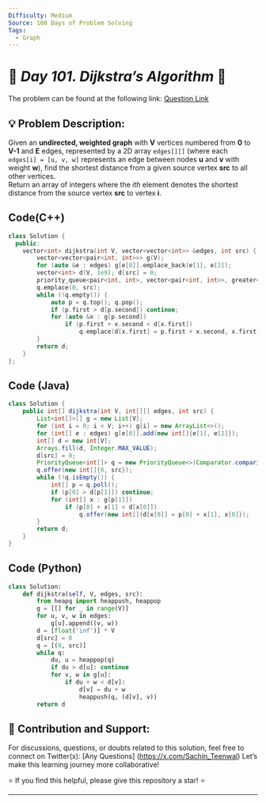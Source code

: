 ```yaml
---
Difficulty: Medium
Source: 160 Days of Problem Solving
Tags:
  - Graph
---
```


# 🚀 _Day 101. Dijkstra’s Algorithm_ 🧠


The problem can be found at the following link: [Question Link](https://www.geeksforgeeks.org/batch/gfg-160-problems/track/graph-gfg-160/problem/implementing-dijkstra-set-1-adjacency-matrix)

## 💡 **Problem Description:**

Given an **undirected, weighted graph** with **V** vertices numbered from **0** to **V-1** and **E** edges, represented by a 2D array `edges[][]` (where each `edges[i] = [u, v, w]` represents an edge between nodes **u** and **v** with weight **w**), find the shortest distance from a given source vertex **src** to all other vertices.  
Return an array of integers where the *ith* element denotes the shortest distance from the source vertex **src** to vertex **i**.

## Code(C++)
```cpp
class Solution {
  public:
    vector<int> dijkstra(int V, vector<vector<int>> &edges, int src) {
        vector<vector<pair<int, int>>> g(V);
        for (auto &e : edges) g[e[0]].emplace_back(e[1], e[2]);
        vector<int> d(V, 1e9); d[src] = 0;
        priority_queue<pair<int, int>, vector<pair<int, int>>, greater<>> q;
        q.emplace(0, src);
        while (!q.empty()) {
            auto p = q.top(); q.pop();
            if (p.first > d[p.second]) continue;
            for (auto &x : g[p.second])
                if (p.first + x.second < d[x.first])
                    q.emplace(d[x.first] = p.first + x.second, x.first);
        }
        return d;
    }
};
```

## Code (Java)

```java
class Solution {
    public int[] dijkstra(int V, int[][] edges, int src) {
        List<int[]>[] g = new List[V];
        for (int i = 0; i < V; i++) g[i] = new ArrayList<>();
        for (int[] e : edges) g[e[0]].add(new int[]{e[1], e[2]});
        int[] d = new int[V];
        Arrays.fill(d, Integer.MAX_VALUE);
        d[src] = 0;
        PriorityQueue<int[]> q = new PriorityQueue<>(Comparator.comparingInt(a -> a[0]));
        q.offer(new int[]{0, src});
        while (!q.isEmpty()) {
            int[] p = q.poll();
            if (p[0] > d[p[1]]) continue;
            for (int[] x : g[p[1]])
                if (p[0] + x[1] < d[x[0]])
                    q.offer(new int[]{d[x[0]] = p[0] + x[1], x[0]});
        }
        return d;
    }
}
```

## Code (Python)

```python
class Solution:
    def dijkstra(self, V, edges, src):
        from heapq import heappush, heappop
        g = [[] for _ in range(V)]
        for u, v, w in edges:
            g[u].append((v, w))
        d = [float('inf')] * V
        d[src] = 0
        q = [(0, src)]
        while q:
            du, u = heappop(q)
            if du > d[u]: continue
            for v, w in g[u]:
                if du + w < d[v]:
                    d[v] = du + w
                    heappush(q, (d[v], v))
        return d
```



## 🎯 **Contribution and Support:**

For discussions, questions, or doubts related to this solution, feel free to connect on Twitter(x): [Any Questions] (https://x.com/Sachin_Teenwal) Let’s make this learning journey more collaborative!

⭐ If you find this helpful, please give this repository a star! ⭐

---
